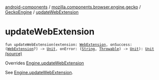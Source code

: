 [android-components](../../index.md) / [mozilla.components.browser.engine.gecko](../index.md) / [GeckoEngine](index.md) / [updateWebExtension](./update-web-extension.md)

# updateWebExtension

`fun updateWebExtension(extension: `[`WebExtension`](../../mozilla.components.concept.engine.webextension/-web-extension/index.md)`, onSuccess: (`[`WebExtension`](../../mozilla.components.concept.engine.webextension/-web-extension/index.md)`?) -> `[`Unit`](https://kotlinlang.org/api/latest/jvm/stdlib/kotlin/-unit/index.html)`, onError: (`[`String`](https://kotlinlang.org/api/latest/jvm/stdlib/kotlin/-string/index.html)`, `[`Throwable`](https://kotlinlang.org/api/latest/jvm/stdlib/kotlin/-throwable/index.html)`) -> `[`Unit`](https://kotlinlang.org/api/latest/jvm/stdlib/kotlin/-unit/index.html)`): `[`Unit`](https://kotlinlang.org/api/latest/jvm/stdlib/kotlin/-unit/index.html) [(source)](https://github.com/mozilla-mobile/android-components/blob/master/components/browser/engine-gecko-beta/src/main/java/mozilla/components/browser/engine/gecko/GeckoEngine.kt#L231)

Overrides [Engine.updateWebExtension](../../mozilla.components.concept.engine/-engine/update-web-extension.md)

See [Engine.updateWebExtension](../../mozilla.components.concept.engine/-engine/update-web-extension.md).

